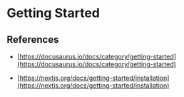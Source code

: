 # Getting Started

## References

- [https://docusaurus.io/docs/category/getting-started](https://docusaurus.io/docs/category/getting-started)

- [https://nextjs.org/docs/getting-started/installation](https://nextjs.org/docs/getting-started/installation)
